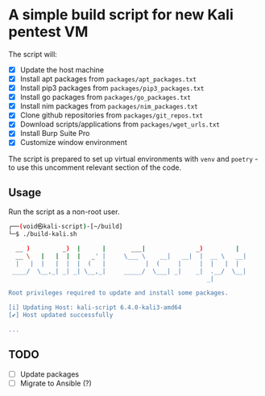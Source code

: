 # A simple build script for new Kali pentest VM

The script will: 
- [x] Update the host machine
- [x] Install apt packages from `packages/apt_packages.txt`
- [x] Install pip3 packages from `packages/pip3_packages.txt`
- [x] Install go packages from `packages/go_packages.txt`
- [x] Install nim packages from `packages/nim_packages.txt`
- [x] Clone github repositories from `packages/git_repos.txt`
- [x] Download scripts/applications from `packages/wget_urls.txt`
- [x] Install Burp Suite Pro
- [x] Customize window environment

The script is prepared to set up virtual environments with `venv` and `poetry` - to use this uncomment relevant section of the code.

## Usage
Run the script as a non-root user.
```bash
┌──(void㉿kali-script)-[~/build]
└─$ ./build-kali.sh

  __ )         _)  |      |       ___|              _)         |   
  __ \   |   |  |  |   _' |     \___ \    __|   __|  |  __ \   __| 
  |   |  |   |  |  |  (   |           |  (     |     |  |   |  |   
 ____/  \__,_| _| _| \__,_|     _____/  \___| _|    _|  .__/  \__| 
                                                       _|          

Root privileges required to update and install some packages.

[i] Updating Host: kali-script 6.4.0-kali3-amd64 
[✔] Host updated successfully

...
```

## TODO
- [ ] Update packages
- [ ] Migrate to Ansible (?)
